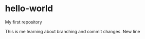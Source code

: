 # hello-world
My first repository

This is me learning about branching and commit changes.
New line
